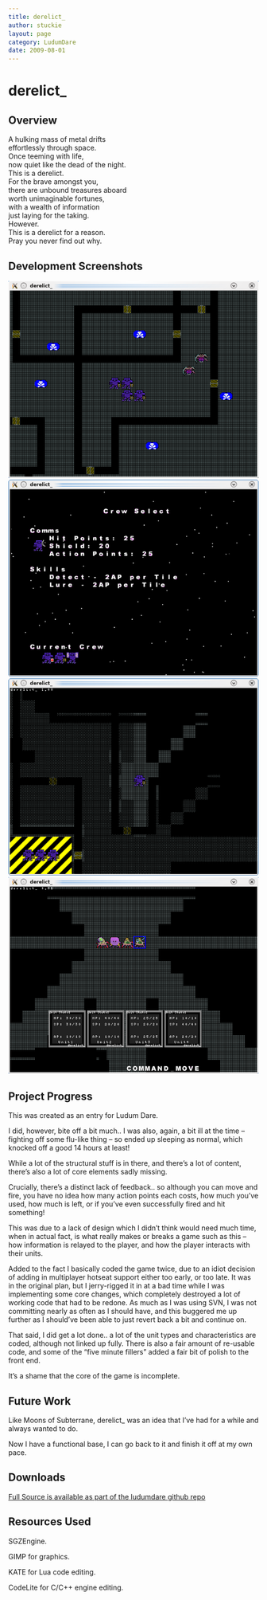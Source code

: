 ```yaml
---
title: derelict_
author: stuckie
layout: page
category: LudumDare
date: 2009-08-01
---
```

# derelict_

## Overview

A hulking mass of metal drifts  
effortlessly through space.  
Once teeming with life,  
now quiet like the dead of the night.  
This is a derelict.  
For the brave amongst you,  
there are unbound treasures aboard  
worth unimaginable fortunes,  
with a wealth of information  
just laying for the taking.  
However.  
This is a derelict for a reason.  
Pray you never find out why.

## Development Screenshots

![derelict_ Dev Shot](screenshot1.png)![derelict_ Dev Shot](screenshot2.png)  
![derelict_ Dev Shot](screenshot3.png)![derelict_ Dev Shot](screenshot4.png)

## Project Progress

This was created as an entry for Ludum Dare.

I did, however, bite off a bit much.. I was also, again, a bit ill at the time &#8211; fighting off some flu-like thing &#8211; so ended up sleeping as normal, which knocked off a good 14 hours at least!

While a lot of the structural stuff is in there, and there&#8217;s a lot of content, there&#8217;s also a lot of core elements sadly missing.

Crucially, there&#8217;s a distinct lack of feedback.. so although you can move and fire, you have no idea how many action points each costs, how much you&#8217;ve used, how much is left, or if you&#8217;ve even successfully fired and hit something!

This was due to a lack of design which I didn&#8217;t think would need much time, when in actual fact, is what really makes or breaks a game such as this &#8211; how information is relayed to the player, and how the player interacts with their units.

Added to the fact I basically coded the game twice, due to an idiot decision of adding in multiplayer hotseat support either too early, or too late. It was in the original plan, but I jerry-rigged it in at a bad time while I was implementing some core changes, which completely destroyed a lot of working code that had to be redone. As much as I was using SVN, I was not committing nearly as often as I should have, and this buggered me up further as I should&#8217;ve been able to just revert back a bit and continue on.

That said, I did get a lot done.. a lot of the unit types and characteristics are coded, although not linked up fully. There is also a fair amount of re-usable code, and some of the &#8220;five minute fillers&#8221; added a fair bit of polish to the front end.

It&#8217;s a shame that the core of the game is incomplete.

## Future Work

Like Moons of Subterrane, derelict_ was an idea that I&#8217;ve had for a while and always wanted to do.

Now I have a functional base, I can go back to it and finish it off at my own pace.

## Downloads

[Full Source is available as part of the ludumdare github repo](https://github.com/stuckie/ludumdare)

## Resources Used

SGZEngine.

GIMP for graphics.

KATE for Lua code editing.

CodeLite for C/C++ engine editing.
